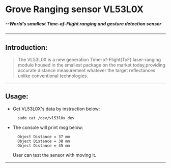 # Grove Ranging sensor VL53L0X
#####    --World’s smallest Time-of-Flight ranging and gesture detection sensor  
---------------------------------------------

## Introduction:  
 
>The VL53L0X is a new generation Time-of-Flight(ToF) laser-ranging module housed in the smallest package on the market today,providing accurate distance measurement whatever the target reflectances unlike conventional technologies.  

***

## Usage: 
* Get VL53L0X's data by instruction below:

        sudo cat /dev/vl53l0x_dev

* The console will print msg below:

        Object Distance = 37 mm
        Object Distance = 38 mm
        Object Distance = 45 mm
  User can test the sensor with moving it.

***